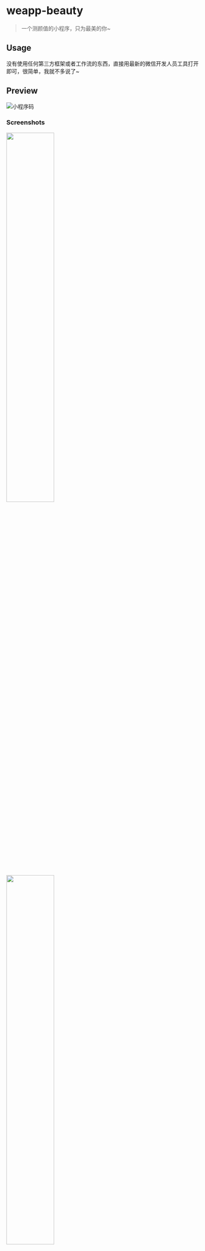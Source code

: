 # weapp-beauty

> 一个测颜值的小程序，只为最美的你~

## Usage

没有使用任何第三方框架或者工作流的东西，直接用最新的微信开发人员工具打开即可，很简单，我就不多说了~

## Preview

![小程序码](https://user-images.githubusercontent.com/6166576/41018409-4a358c82-698c-11e8-9518-8cef986641d5.jpg)

### Screenshots

<p>
  <img src="https://user-images.githubusercontent.com/6166576/41015322-89827450-697c-11e8-8987-8e8bb2bca948.png" width="49.75%">
  <img src="https://user-images.githubusercontent.com/6166576/41015326-89da227c-697c-11e8-9bb7-71c4e6a566e4.png" width="49.75%">
</p>

### Videos

<a href="https://youtu.be/_7AhnsBGMD4" title="Preview through the YouTube"><img src="https://img.youtube.com/vi/_7AhnsBGMD4/0.jpg" width="100%"></a>

## Related

- [zce/weapp-todos](https://github.com/zce/weapp-todos) - 一个简单的任务清单小程序
- [zce/weapp-douban](https://github.com/zce/weapp-douban) - 微信小程序开发示例（豆瓣电影）
- [zce/weapp-demo](https://github.com/zce/weapp-demo) - 包含开发工作流版本的豆瓣电影
- [zce/weapp-locally](https://github.com/zce/weapp-locally) - 本地生活，本地吃喝玩乐

## Contributing

1. **Fork** it on GitHub!
2. **Clone** the fork to your own machine.
3. **Checkout** your feature branch: `git checkout -b my-awesome-feature`
4. **Commit** your changes to your own branch: `git commit -am 'Add some feature'`
5. **Push** your work back up to your fork: `git push -u origin my-awesome-feature`
6. Submit a **Pull Request** so that we can review your changes.

> **NOTE**: Be sure to merge the latest from "upstream" before making a pull request!

## License

[MIT](LICENSE) &copy; [汪磊](https://zce.me)
